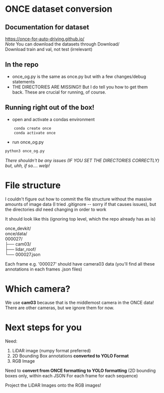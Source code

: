 # ONCE dataset conversion

## Documentation for dataset
https://once-for-auto-driving.github.io/  
*Note* You can download the datasets through Download/  
Download train and val, not test (irrelevant)

## In the repo

- once_og.py is the same as once.py but with a few changes/debug statements
- THE DIRECTORIES ARE MISSING!! But I do tell you how to get them back. These are crucial for running, of course.

## Running right out of the box!
- open and activate a condas environment 
```bash
    conda create once
    conda activate once
```
- run once_og.py
```python
python3 once_og.py
```
*There shouldn't be any issues (IF YOU SET THE DIRECTORIES CORRECTLY) but, uhh, if so.... welp!*

# File structure
I couldn't figure out how to commit the file structure without the massive amounts of image data (I tried .gitignore -- sorry if that causes issues), but the directories *did* need changing in order to work

It should look like this (ignoring top level, which the repo already has as is)

once_devkit/  
once/data/  
 000027/  
 ├── cam03/  
 ├── lidar_roof/  
 └── 000027.json  


 Each frame e.g. '000027' should have camera03 data (you'll find all these annotations in each frames .json files)

# Which camera?
We use **cam03** because that is the middlemost camera in the ONCE data! There are other cameras, but we ignore them for now.


# Next steps for you
Need:
1. LiDAR image (numpy format preferred)
2. 2D Bounding Box annotations **converted to YOLO Format**
3. RGB Image 

Need to **convert from ONCE formatting to YOLO formatting** (2D bounding boxes only, within each JSON For each frame for each sequence)

Project the LiDAR Images onto the RGB images!


